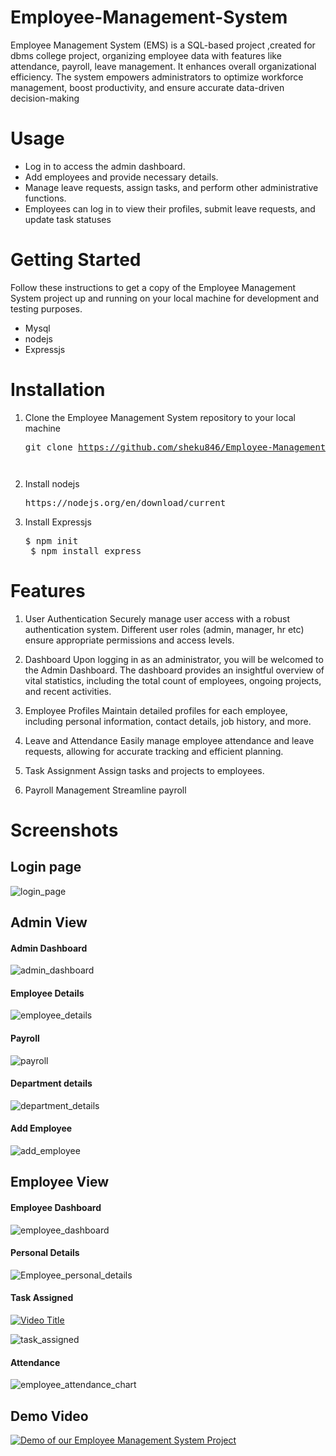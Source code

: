 # Employee-Management-System
Employee Management System (EMS) is a SQL-based project ,created for dbms college project, organizing employee data with features like attendance, payroll, leave management. It enhances overall organizational efficiency. The system empowers administrators to optimize workforce management, boost productivity, and ensure accurate data-driven decision-making

# Usage
* Log in to access the admin dashboard.
* Add employees and provide necessary details.
* Manage leave requests, assign tasks, and perform other administrative functions.
* Employees can log in to view their profiles, submit leave requests, and update task statuses

# Getting Started
Follow these instructions to get a copy of the Employee Management System project up and running on your local machine for development and testing purposes.
* Mysql
* nodejs
* Expressjs
# Installation
  1) Clone the Employee Management System repository to your local machine
    <pre>git clone https://github.com/sheku846/Employee-Management-System.git<pre>
  2) Install nodejs
     <pre>https://nodejs.org/en/download/current</pre>
  3) Install Expressjs
     <pre>$ npm init
      $ npm install express</pre>
  
    
# Features
01. User Authentication
Securely manage user access with a robust authentication system. Different user roles (admin, manager, hr etc) ensure appropriate permissions and access levels.

02. Dashboard
Upon logging in as an administrator, you will be welcomed to the Admin Dashboard. The dashboard provides an insightful overview of vital statistics, including the total count of employees, ongoing projects, and recent activities.

03. Employee Profiles
Maintain detailed profiles for each employee, including personal information, contact details, job history, and more.

04. Leave and Attendance
Easily manage employee attendance and leave requests, allowing for accurate tracking and efficient planning.

05. Task Assignment
Assign tasks and projects to employees.

06. Payroll Management
Streamline payroll

# Screenshots
## Login page 
![login_page](https://github.com/sheku846/Employee-Management-System/assets/124507626/a5c0137e-f5e9-4489-994b-a58ef87a8313)

## Admin View
#### Admin Dashboard
![admin_dashboard](https://github.com/sheku846/Employee-Management-System/assets/124507626/88a2bc0c-570c-4722-9ac0-098934133fdf)

#### Employee Details 
![employee_details](https://github.com/sheku846/Employee-Management-System/assets/124507626/7e25f8c8-6f43-44f1-bf81-7e4c41c1cee0)

#### Payroll
![payroll](https://github.com/sheku846/Employee-Management-System/assets/124507626/f22cf62b-efa9-4b42-9586-8d1f6f36fd82)

#### Department details 
![department_details](https://github.com/sheku846/Employee-Management-System/assets/124507626/ed06c659-0fb2-4e83-b5db-ce85869f939f)

#### Add Employee
![add_employee](https://github.com/sheku846/Employee-Management-System/assets/124507626/84e498ef-a5bc-43d4-a267-4503cf55f561)


## Employee View

#### Employee Dashboard
 ![employee_dashboard](https://github.com/sheku846/Employee-Management-System/assets/124507626/20b2d9b5-bde9-481a-b682-56f197f8cd0d)

#### Personal Details 
![Employee_personal_details](https://github.com/sheku846/Employee-Management-System/assets/124507626/71b54761-8fe1-41c8-bd97-c220c8df1c8f)

#### Task Assigned
[![Video Title](https://img.youtube.com/vi/YOUR_VIDEO_ID/0.jpg)](https://www.youtube.com/watch?v=YOUR_VIDEO_ID)

![task_assigned](https://github.com/sheku846/Employee-Management-System/assets/124507626/40f3f097-7237-454b-8340-d018ca95f3e2)

#### Attendance
![employee_attendance_chart](https://github.com/sheku846/Employee-Management-System/assets/124507626/8bf4ff1a-1c2e-467f-a74a-4506bc90693a)

## Demo Video 
[![Demo of our Employee Management System Project](https://img.youtube.com/vi/jA2j2bC0q2Q/0.jpg)](https://www.youtube.com/watch?v=jA2j2bC0q2Q)



